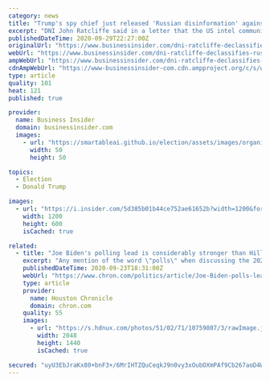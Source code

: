 ```yaml
---
category: news
title: "Trump's spy chief just released 'Russian disinformation' against Hillary Clinton that he acknowledged may be fabricated"
excerpt: "DNI John Ratcliffe said in a letter that the US intel community \"does not know the accuracy\" of the allegation or whether it's been fabricated."
publishedDateTime: 2020-09-29T22:27:00Z
originalUrl: "https://www.businessinsider.com/dni-ratcliffe-declassifies-russian-intelligence-disinformation-clinton-election-2020-9"
webUrl: "https://www.businessinsider.com/dni-ratcliffe-declassifies-russian-intelligence-disinformation-clinton-election-2020-9"
ampWebUrl: "https://www.businessinsider.com/dni-ratcliffe-declassifies-russian-intelligence-disinformation-clinton-election-2020-9?amp"
cdnAmpWebUrl: "https://www-businessinsider-com.cdn.ampproject.org/c/s/www.businessinsider.com/dni-ratcliffe-declassifies-russian-intelligence-disinformation-clinton-election-2020-9?amp"
type: article
quality: 101
heat: 121
published: true

provider:
  name: Business Insider
  domain: businessinsider.com
  images:
    - url: "https://smartableai.github.io/election/assets/images/organizations/businessinsider.com-50x50.jpg"
      width: 50
      height: 50

topics:
  - Election
  - Donald Trump

images:
  - url: "https://i.insider.com/5d385b01b44ce752ae61652b?width=1200&format=jpeg"
    width: 1200
    height: 600
    isCached: true

related:
  - title: "Joe Biden's polling lead is considerably stronger than Hillary Clinton's was 6 weeks before election"
    excerpt: "Any mention of the word \"polls\" when discussing the 2020 election will evoke the predictable, and semi-understandable response of \"The polls are meaningless! They were way off in 2016! We can't trust the polls!"
    publishedDateTime: 2020-09-23T18:31:00Z
    webUrl: "https://www.chron.com/politics/article/Joe-Biden-polls-lead-averages-2016-Clinton-wrong-15584094.php"
    type: article
    provider:
      name: Houston Chronicle
      domain: chron.com
    quality: 55
    images:
      - url: "https://s.hdnux.com/photos/51/02/71/10759807/3/rawImage.jpg"
        width: 2048
        height: 1440
        isCached: true

secured: "uyU3EbJraKx80+bnF3+/6MrIHTZQuCeqkJ9n0vy3xOubOXmPAf9Cb267aoD4WG34W3fM/UcesXJM2EMEmjQdvrtgXH2197Rf9BzoRS/AkTat2ysHsfojAyYxpGWThSJfTlam/h8vgDur3EtSXYClfA/1FcAD6T+hM9e4cq7asqYIXgzKWW9UFufGLsQIQcCSwMBBRYGwik2/vawhRNubADLpp6a7cOXtOtVrIAK7y00dbZy4iGQAz64szGn2Fc8dIgqvq9trZfIe9z07yELBUtvSDc8KpWwsneAjL6iE4EMuFJrZ/9okMzS96Fnkq6T2lCSOy8lDny8JXA+qHx/jV+ZHhd/Vjm39LcKW07GLJpY=;8Asq9vQH0kGfqjzMgUMXyA=="
---
```


